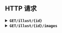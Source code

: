 ## HTTP 请求

<details>
<summary>
<b><code>GET</code></b><b><code>/illust/{id}</code></b>
</summary>

| 参数 | 类型     | 描述 |
| ---- | -------- | ---- |
| `id` | `number` | Pid  |

示例: `http://127.0.0.1:1145/illust/104577879`

返回: `IllustDTO`

| key             | 类型         | 描述            |
| --------------- | ------------ | --------------- |
| `id`            | `number`     | Pid             |
| `title`         | `string`     | 标题            |
| `total`         | `number`     | 图片数量        |
| `images`        | `ImageDTO[]` | 图片数组        |
| `createTime`    | `number`     | 创建日期        |
| `updateTime`    | `number`     | 更新日期        |
| `tags`          | `string[]`   | 标签数组        |
| `restrict`      | `Restrict`   | 限制等级        |
| `description`   | `string`     | 介绍            |
| `bookmarkCount` | `number`     | 收藏数 (❤ 图标) |
| `likeCount`     | `number`     | 喜欢数 (😊 图标) |
| `viewCount`     | `number`     | 浏览量 (👁 图标) |
| `author`        | `AuthorDTO`  | 作者            |

```
{
    "id": 104577879,
    "title": "おでかけ",
    "total": 1,
    "images": [
        {
            "urls": {
                "small": "...",
                "regular": "...",
                "original": "..."
            },
            "width": 1620,
            "height": 2364
        }
    ],
    "createTime": 1673881211,
    "updateTime": 1673881211,
    "tags": [
        "東方",
        "..."
    ],
    "restrict": "safe",
    "description": "...",
    "bookmarkCount": 3802,
    "likeCount": 2333,
    "viewCount": 14240,
    "author": {
        "name": "久蒼穹",
        "id": 66038798
    }
}
```
</details>

<details>
<summary>
<b><code>GET</code></b><b><code>/illust/{id}/images</code></b>
</summary>

| 参数 | 类型     | 描述 |
| ---- | -------- | ---- |
| `id` | `number` | Pid  |

示例: `http://127.0.0.1:1145/illust/104577879/images`

返回: `ImageDTO[]`

```
[
  {
    "urls": {
      "small": "...",
      "regular": "...",
      "original": "..."
    },
    "width": 1620,
    "height": 2364
  }
]
```
<details>

<details>
<summary>
<b><code>GET</code></b><b><code>/illust/{id}/images/{page}</code></b>
</summary>

| 参数   | 类型     | 描述   |
| ------ | -------- | ------ |
| `id`   | `number` | Pid    |
| `page` | `number` | 页码数 |

示例: `http://127.0.0.1:1145/illust/104577879/images/1`

返回: `ImageDTO`

```
{
  "urls": {
    "small": "...",
    "regular": "...",
    "original": "..."
  },
  "width": 1620,
  "height": 2364
}
```
</details>